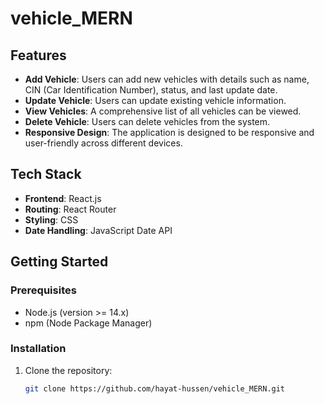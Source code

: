 # vehicle_MERN
## Features

- **Add Vehicle**: Users can add new vehicles with details such as name, CIN (Car Identification Number), status, and last update date.
- **Update Vehicle**: Users can update existing vehicle information.
- **View Vehicles**: A comprehensive list of all vehicles can be viewed.
- **Delete Vehicle**: Users can delete vehicles from the system.
- **Responsive Design**: The application is designed to be responsive and user-friendly across different devices.

## Tech Stack

- **Frontend**: React.js
- **Routing**: React Router
- **Styling**: CSS
- **Date Handling**: JavaScript Date API

## Getting Started

### Prerequisites

- Node.js (version >= 14.x)
- npm (Node Package Manager)

### Installation

1. Clone the repository:

   ```bash
   git clone https://github.com/hayat-hussen/vehicle_MERN.git

